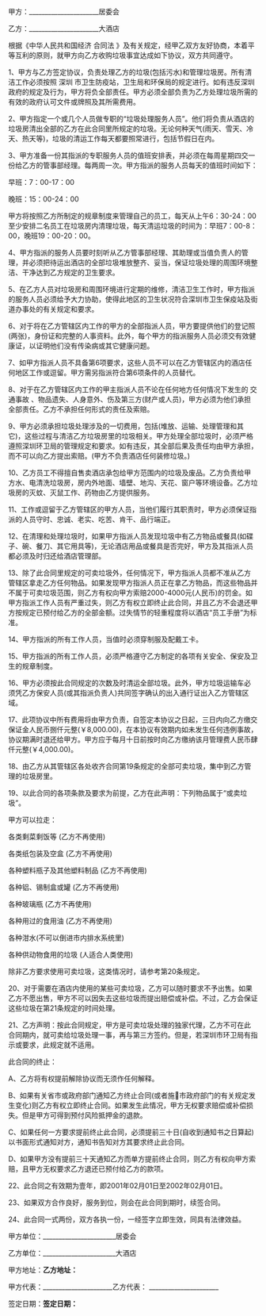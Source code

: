 
 


甲方：______________________居委会


乙方：______________________大酒店


根据《中华人民共和国经济
合同法
》及有关规定，经甲乙双方友好协商，本着平等互利的原则，就甲方向乙方收购垃圾事宜达成如下协议，双方共同遵守。


1、甲方与乙方签定协议，负责处理乙方的垃圾(包括污水)和管理垃圾房。所有清洁工作必须按照
深圳
市卫生防疫站，卫生局和环保局的规定进行。如有违反深圳政府的规定及行为，甲方将负全部责任。甲方必须全部负责为乙方处理垃圾所需的有效的政府认可文件或牌照及其所需费用。


2、甲方指定一个或几个人员做专职的“垃圾处理服务人员”。他们将负责从酒店的垃圾房清出全部的乙方在此合同里所规定的垃圾。无论何种天气(雨天、雪天、冷天、热天等)，垃圾的清运工作每天都要照常进行，包括节假日在内。


3、甲方准备一份其指派的专职服务人员的值班安排表，并必须在每周星期四交一份给乙方的管事部经理。每两周一次。甲方指派的服务人员每天的值班时间如下：


早班：7：00-17：00


晚班：15：00-24：00


甲方将按照乙方所制定的规章制度来管理自己的员工，每天从上午6：30-24：00至少安排二名员工在垃圾房内清理垃圾，每天清运垃圾的时间为：早班7：00-8：00，晚班19：00-20：00。


4、甲方指派的服务人员要时刻听从乙方管事部经理、其助理或当值负责人的管理，并必须把待运出酒店的全部垃圾堆放整齐、妥当，保证垃圾处理的周围环境整洁、干净达到乙方规定的卫生要求。


5、在乙方人员对垃圾房和周围环境进行定期的维修，清洁卫生工作时，甲方指派的服务人员必须给予大力协助，使得此地区的卫生状况符合深圳市卫生保疫站及街道办事处的有关规定和要求。


6、对于将在乙方管辖区内工作的甲方的全部指派人员，甲方要提供他们的登记照(两张)，身份证和完整的人事资料。此外，每个甲方的指派服务人员必须交有效健康证，以证明他们没有传染病或其它健康问题。


7、如甲方指派人员不具备第6项要求，这些人员不可以在乙方管辖区内的酒店任何地区工作或逗留。甲方需另指派符合第6项条件的人员替代。


8、对于在乙方管辖区内工作的甲主指派人员不论在任何地方任何情况下发生的
交通事故
、物品遗失、人身意外、伤及第三方(财产或人员)，甲方必须为他们承担全部责任。乙方不承担任何形式的责任及索赔。


9、甲方必须承担垃圾处理涉及的一切费用，包括(堆放、运输、处理管理和其它)，这些过程与清洁乙方垃圾房里的垃圾相关。甲方处理全部垃圾时，必须严格遵照深圳环卫局的管理规定和要求。如有违反，其全部后果及责任均由甲方承担，而不可以向乙方提出索赔。(甲方不负责酒店任何装修垃圾。)


10、乙方员工不得擅自售卖酒店承包给甲方范围内的垃圾及废品。乙方负责给甲方水、电清洗垃圾房，房内外地面、墙壁、地沟、天花、窗户等环境设备。乙方垃圾房的灭蚊、灭鼠工作、药物由乙方提供服务。


11、工作或逗留于乙方管辖区的甲方人员，当他们履行其职责时，甲方必须保证指派的人员守时、忠诚、老实、吃苦、肯干、品行端正。


12、在清理和处理垃圾时，如果甲方指派人员发现垃圾中有乙方物品或餐具(如碟子、碗、餐刀、其它用具等)，无论酒店用品或餐具是否完好，甲方及其指派人员都必须及时归还给酒店管理部。


13、除了此合同里规定的可卖垃圾外，任何情况下，甲方指派人员都不准从乙方管辖区拿走乙方任何物品。如果发现甲方指派人员正在拿乙方物品，而这些物品并不属于可卖垃圾范围，则乙方有权向甲方索赔2000-4000元(人民币)的罚金。如甲方指派工作人员有严重过失，则乙方有权立即终止此合同，并且乙方不会退还甲方按规定已预付给乙方的全部金额。过失情节的轻重程度将以酒店“员工手册”为标准。


14、甲方指派的所有工作人员，当值时必须穿制服及配戴工卡。


15、甲方指派的所有工作人员，必须严格遵守乙方制定的各项有关安全、保安及卫生的规章制度。


16、甲方必须按此合同规定的次数及时清运全部垃圾。此外，甲方垃圾运输车必须凭乙方保安人员(或其指派负责人)共同签字确认的出入通行证出入乙方管辖区域。


17、此项协议中所有费用将由甲方负责，自签定本协议之日起，三日内向乙方缴交保证金人民币捌仟元整(￥8,000.00)，在本协议有效期内如未发生任何违例事故，协议期满时退还给甲方。甲方应于每月十日前按时向乙方缴纳该月管理费人民币肆仟元整(￥4,000.00)。


18、由乙方从其管辖区各处收齐合同第19条规定的全部可卖垃圾，集中到乙方管理的垃圾房里。


19、以此合同的各项条款及要求为前提，乙方在此声明：下列物品属于“或卖垃圾”。


甲方可以拉走：


各类剩菜剩饭等 (乙方不再使用)


各类纸包装及空盒 (乙方不再使用)


各种塑料瓶子及其他塑料制品 (乙方不再使用)


各种铝、锡制盒或罐 (乙方不再使用)


各种玻璃瓶 (乙方不再使用)


各种用过的食用油 (乙方不再使用)


各种泔水(不可以倒进市内排水系统里)


各种供动物食用的垃圾 (人适合人类使用)


除非乙方要求使用可卖垃圾，这类情况时，请参考第20条规定。


20、对于需要在酒店内使用的某些可卖垃圾，乙方可以随时要求不予出售。如果乙方不愿出售，甲方不可以因失去这些垃圾而提出赔偿或补偿。不过，乙方会保证这些垃圾在第21条规定的时间处理。


21、乙方声明：按此合同规定，甲方是可卖垃圾处理的独家代理，乙方不可在此合同期内，就可卖给垃圾处理一事，再与第三方签约。但是，若深圳市环卫局有指示或要求，此规定就不适用。


此合同的终止：


A、乙方将有权提前解除协议而无须作任何解释。


B、如果有关省市或政府部门通知乙方终止合同(或者施市政府部门的有关规定发生变化)则乙方有权立即终止合同。如果发生此情况，甲方无权要求赔偿或补偿损失。但是甲方可得到预付风险抵押金的退款。


C、如果任何一方要求提前终止此合同，必须提前三十日(自收到通知书之日算起)以书面形式通知对方，通知书告知对方其要求终止此合同。


D、如果甲方没有提前三十天通知乙方而单方提前终止合同，则乙方有权向甲方索赔，且甲方无权要求乙方退还已预付给乙方的款项。


22、此合同之有效期为壹年，即2001年02月01日至2002年02月01日。


23、如果双方合作良好，服务到位，则会在此合同到期时，续签合同。


24、此合同一式两份，双方各执一份，一经签字立即生效，同具有法律效益。


甲方单位：_______________________居委会


乙方单位：_______________________大酒店


甲方地址：______________________乙方地址：______________________


甲方代表：______________________乙方代表： ______________________


签定日期：______________________签定日期：______________________
 


 

 
 
 
 
 
  


  
 

  


  


  
 
 
 
 

